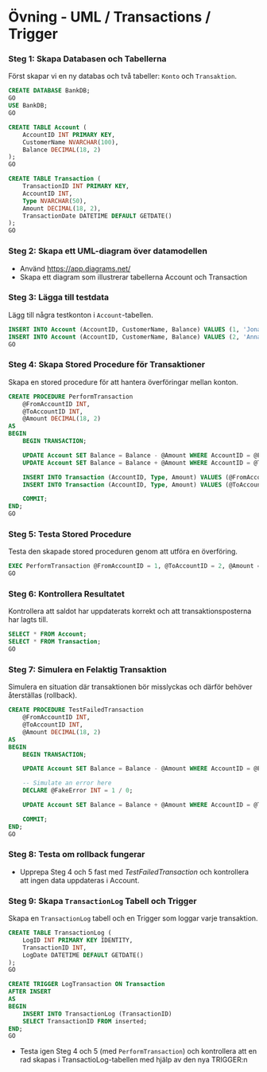 # Övning - UML / Transactions / Trigger

### Steg 1: Skapa Databasen och Tabellerna

Först skapar vi en ny databas och två tabeller: `Konto` och `Transaktion`.

```sql
CREATE DATABASE BankDB;
GO
USE BankDB;
GO

CREATE TABLE Account (
    AccountID INT PRIMARY KEY,
    CustomerName NVARCHAR(100),
    Balance DECIMAL(18, 2)
);
GO

CREATE TABLE Transaction (
    TransactionID INT PRIMARY KEY,
    AccountID INT,
    Type NVARCHAR(50),
    Amount DECIMAL(18, 2),
    TransactionDate DATETIME DEFAULT GETDATE()
);
GO

```

### Steg 2: Skapa ett UML-diagram över datamodellen

- Använd https://app.diagrams.net/
- Skapa ett diagram som illustrerar tabellerna Account och Transaction

### Steg 3: Lägga till testdata

Lägg till några testkonton i `Account`-tabellen.

```sql
INSERT INTO Account (AccountID, CustomerName, Balance) VALUES (1, 'Jonatan Hallenberg', 1000);
INSERT INTO Account (AccountID, CustomerName, Balance) VALUES (2, 'Anna Svensson', 500);
GO
```

### Steg 4: Skapa Stored Procedure för Transaktioner

Skapa en stored procedure för att hantera överföringar mellan konton.

```sql
CREATE PROCEDURE PerformTransaction
    @FromAccountID INT,
    @ToAccountID INT,
    @Amount DECIMAL(18, 2)
AS
BEGIN
    BEGIN TRANSACTION;

    UPDATE Account SET Balance = Balance - @Amount WHERE AccountID = @FromAccountID;
    UPDATE Account SET Balance = Balance + @Amount WHERE AccountID = @ToAccountID;

    INSERT INTO Transaction (AccountID, Type, Amount) VALUES (@FromAccountID, 'Withdrawal', @Amount);
    INSERT INTO Transaction (AccountID, Type, Amount) VALUES (@ToAccountID, 'Deposit', @Amount);

    COMMIT;
END;
GO
```

### Steg 5: Testa Stored Procedure

Testa den skapade stored proceduren genom att utföra en överföring.

```sql
EXEC PerformTransaction @FromAccountID = 1, @ToAccountID = 2, @Amount = 200;
GO
```

### Steg 6: Kontrollera Resultatet

Kontrollera att saldot har uppdaterats korrekt och att transaktionsposterna har lagts till.

```sql
SELECT * FROM Account;
SELECT * FROM Transaction;
GO
```

### Steg 7: Simulera en Felaktig Transaktion

Simulera en situation där transaktionen bör misslyckas och därför behöver återställas (rollback).

```sql
CREATE PROCEDURE TestFailedTransaction
    @FromAccountID INT,
    @ToAccountID INT,
    @Amount DECIMAL(18, 2)
AS
BEGIN
    BEGIN TRANSACTION;

    UPDATE Account SET Balance = Balance - @Amount WHERE AccountID = @FromAccountID;

    -- Simulate an error here
    DECLARE @FakeError INT = 1 / 0;

    UPDATE Account SET Balance = Balance + @Amount WHERE AccountID = @ToAccountID;

    COMMIT;
END;
GO
```

### Steg 8: Testa om rollback fungerar

- Upprepa Steg 4 och 5 fast med *TestFailedTransaction* och kontrollera att ingen data uppdateras i Account.

### Steg 9: Skapa `TransactionLog` Tabell och Trigger

Skapa en `TransactionLog` tabell och en Trigger som loggar varje transaktion.

```sql
CREATE TABLE TransactionLog (
    LogID INT PRIMARY KEY IDENTITY,
    TransactionID INT,
    LogDate DATETIME DEFAULT GETDATE()
);
GO

CREATE TRIGGER LogTransaction ON Transaction
AFTER INSERT
AS
BEGIN
    INSERT INTO TransactionLog (TransactionID)
    SELECT TransactionID FROM inserted;
END;
GO
```

- Testa igen Steg 4 och 5 (med `PerformTransaction`) och kontrollera att en rad skapas i TransactioLog-tabellen med hjälp av den nya TRIGGER:n